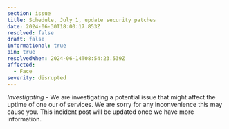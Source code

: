 ```yaml
---
section: issue
title: Schedule, July 1, update security patches
date: 2024-06-30T18:00:17.853Z
resolved: false
draft: false
informational: true
pin: true
resolvedWhen: 2024-06-14T08:54:23.539Z
affected:
  - Face
severity: disrupted
---
```

*Investigating* - We are investigating a potential issue that might affect the uptime of one our of services. We are sorry for any inconvenience this may cause you. This incident post will be updated once we have more information.